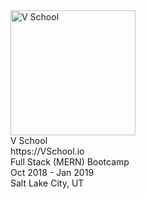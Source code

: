 
<img src="https://vschool.io/wp-content/uploads/2018/04/VSPrism_OuterSpace.png" alt="V School" width="200"/>
</br>V School
</br>https://VSchool.io
</br>Full Stack (MERN) Bootcamp
</br>Oct 2018 - Jan 2019
</br>Salt Lake City, UT
